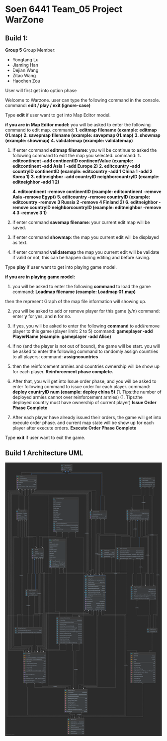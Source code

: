 # Soen 6441 Team_05 Project WarZone
## Build 1:

**Group 5**
Group Member:
- Yongtang Lu
- Jiaming Han
- Dejian Wang
- Zitao Wang
- Haochen Zou


User will first get into option phase

 Welcome to Warzone.
user can type the following command in the console.
command: **edit / play / exit  (ignore-case)**

Type **edit** if user  want to get into Map Editor model.
 
 **if you are in Map Editor model:**
 you will be asked to enter the following command to edit map. 
 command: **1. editmap filename     (example: editmap 01.map)**
          **2. savepmap filename    (example: savepmap 01.map)**
          **3. showmap              (example: showmap)**
          **4. validatemap          (example: validatemap)**
          
 1. if enter command **editmap filename**: you will be continue to asked the following command to edit the map you selected.
command: **1. editcontinent -add continentID continentValue (example: editcontinent -add Asia 1 -add Europe 2)**
         **2. editcountry -add countryID continentID (example: editcountry -add 1 China 1 -add 2 Korea 1)**
         **3. editneighbor -add countryID neighborcountryID (example: editneighbor -add 1 2)**
          
    **4. editcontinent -remove continentID  (example: editcontinent -remove Asia -remove Egypt)**
    **5. editcountry -remove countryID  (example: editcountry -remove 3 Russia 2 -remove 4 Finland 2)**
    **6. editneighbor -remove countryID neighborcountryID (example: editneighbor -remove 4 3 -remove 3 1)**
 
 2. if enter command **savemap filename**: your current edit map will be saved.
 
 3. if enter command **showmap**: the map you current edit will be displayed as text.
 
 4. if enter command **validatemap** the map you current edit will be validate if valid or not, this can be happen during editing and before saving. 
 
 
 Type **play** if user  want to get into playing game model.
 
 **if you are in playing game model:**

 
1. you will be asked to enter the following **command** to load the game
  command: **Loadmap filename   (example: Loadmap 01.map)**
  
 then the represent Graph of the map file information will showing up.

2. you will be asked to add or remove player for this game (y/n)
  command: enter **y** for yes, and **n** for no.

3. if yes, you will be asked to enter the following **command** to add/remove player to this game (player limit: 2 to 5)
  command: **gameplayer -add PlayerName   (example: gameplayer -add Alice)**

4. if no (and the player is not out of bound),  the game will be start. you will be asked to enter the following command to randomly assign countries to all players:
  command: **assigncountries**
 
5. then the reinforcement armies and countries ownership will be show up for each player. 
**Reinforcement phase complete.**

6. After that, you will get into Issue order phase, and you will be asked to enter following command to issue order for each player.
  command: **deploy countryID num   (example: deploy china 5)**
  (1. Tips:the number of deployed armies cannot over reinforcement armies)
  (1. Tips:the deployed country must have ownership of current player)
 **Issue Order Phase Complete**
 
7. After each player have already issued their orders, the game will get into execute order phase. and current map state will be show up for each player after execute orders.
 **Execute Order Phase Complete**
 
 
 Type **exit** if user  want to exit the game.
 
## Build 1 Architecture UML
 ![Build1](classesuml/project.png)
